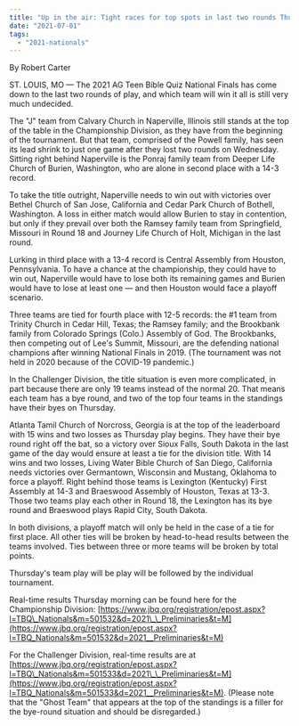 ```yaml
---
title: "Up in the air: Tight races for top spots in last two rounds Thursday"
date: "2021-07-01"
tags: 
  - "2021-nationals"
---
```


By Robert Carter

ST. LOUIS, MO — The 2021 AG Teen Bible Quiz National Finals has come down to the last two rounds of play, and which team will win it all is still very much undecided.

The "J" team from Calvary Church in Naperville, Illinois still stands at the top of the table in the Championship Division, as they have from the beginning of the tournament. But that team, comprised of the Powell family, has seen its lead shrink to just one game after they lost two rounds on Wednesday. Sitting right behind Naperville is the Ponraj family team from Deeper Life Church of Burien, Washington, who are alone in second place with a 14-3 record.

To take the title outright, Naperville needs to win out with victories over Bethel Church of San Jose, California and Cedar Park Church of Bothell, Washington. A loss in either match would allow Burien to stay in contention, but only if they prevail over both the Ramsey family team from Springfield, Missouri in Round 18 and Journey Life Church of Holt, Michigan in the last round.

Lurking in third place with a 13-4 record is Central Assembly from Houston, Pennsylvania. To have a chance at the championship, they could have to win out, Naperville would have to lose both its remaining games and Burien would have to lose at least one — and then Houston would face a playoff scenario.

Three teams are tied for fourth place with 12-5 records: the #1 team from Trinity Church in Cedar Hill, Texas; the Ramsey family; and the Brookbank family from Colorado Springs (Colo.) Assembly of God. The Brookbanks, then competing out of Lee's Summit, Missouri, are the defending national champions after winning National Finals in 2019. (The tournament was not held in 2020 because of the COVID-19 pandemic.)

In the Challenger Division, the title situation is even more complicated, in part because there are only 19 teams instead of the normal 20. That means each team has a bye round, and two of the top four teams in the standings have their byes on Thursday.

Atlanta Tamil Church of Norcross, Georgia is at the top of the leaderboard with 15 wins and two losses as Thursday play begins. They have their bye round right off the bat, so a victory over Sioux Falls, South Dakota in the last game of the day would ensure at least a tie for the division title. With 14 wins and two losses, Living Water Bible Church of San Diego, California needs victories over Germantown, Wisconsin and Mustang, Oklahoma to force a playoff. Right behind those teams is Lexington (Kentucky) First Assembly at 14-3 and Braeswood Assembly of Houston, Texas at 13-3. Those two teams play each other in Round 18, the Lexington has its bye round and Braeswood plays Rapid City, South Dakota.

In both divisions, a playoff match will only be held in the case of a tie for first place. All other ties will be broken by head-to-head results between the teams involved. Ties between three or more teams will be broken by total points.

Thursday's team play will be play will be followed by the individual tournament.

Real-time results Thursday morning can be found here for the Championship Division: [https://www.jbq.org/registration/epost.aspx?l=TBQ\_Nationals&m=501532&d=2021\_\_Preliminaries&t=M](https://www.jbq.org/registration/epost.aspx?l=TBQ_Nationals&m=501532&d=2021__Preliminaries&t=M)

For the Challenger Division, real-time results are at [https://www.jbq.org/registration/epost.aspx?l=TBQ\_Nationals&m=501533&d=2021\_\_Preliminaries&t=M](https://www.jbq.org/registration/epost.aspx?l=TBQ_Nationals&m=501533&d=2021__Preliminaries&t=M). (Please note that the "Ghost Team" that appears at the top of the standings is a filler for the bye-round situation and should be disregarded.)
